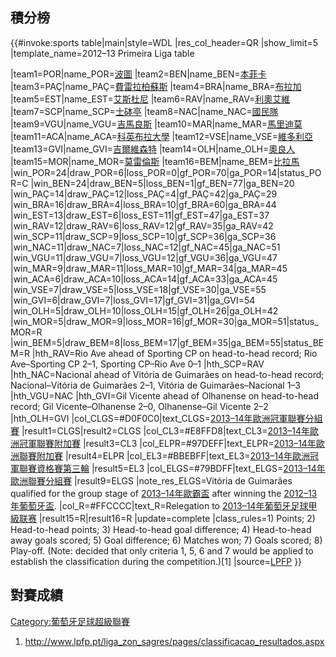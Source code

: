 ## 積分榜

{{\#invoke:sports table|main|style=WDL |res_col_header=QR
|show_limit=5 |template_name=2012–13 Primeira Liga table

|team1=POR|name_POR=[波圖](https://zh.wikipedia.org/wiki/波圖 "wikilink")
|team2=BEN|name_BEN=[本菲卡](https://zh.wikipedia.org/wiki/本菲卡 "wikilink")
|team3=PAÇ|name_PAÇ=[費雷拉柏蘇斯](../Page/費利拿柏蘇斯足球會.md "wikilink")
|team4=BRA|name_BRA=[布拉加](../Page/布拉加.md "wikilink")
|team5=EST|name_EST=[艾斯杜尼](https://zh.wikipedia.org/wiki/艾斯杜尼足球俱樂部 "wikilink")
|team6=RAV|name_RAV=[利奧艾維](https://zh.wikipedia.org/wiki/里奧艾維足球俱樂部 "wikilink")
|team7=SCP|name_SCP=[士砵亭](https://zh.wikipedia.org/wiki/士砵亭 "wikilink")
|team8=NAC|name_NAC=[國民隊](../Page/國民體育會_\(葡萄牙\).md "wikilink")
|team9=VGU|name_VGU=[吉馬良斯](https://zh.wikipedia.org/wiki/吉馬良斯 "wikilink")
|team10=MAR|name_MAR=[馬里迪莫](https://zh.wikipedia.org/wiki/馬里迪莫體育俱樂部 "wikilink")
|team11=ACA|name_ACA=[科英布拉大學](../Page/科英布拉大學足球會.md "wikilink")
|team12=VSE|name_VSE=[維多利亞](../Page/維多利亞足球會.md "wikilink")
|team13=GVI|name_GVI=[吉爾維森特](../Page/吉爾維森特足球俱樂部.md "wikilink")
|team14=OLH|name_OLH=[奧良人](https://zh.wikipedia.org/wiki/奧良人體育俱樂部 "wikilink")
|team15=MOR|name_MOR=[莫雷倫斯](../Page/莫雷倫斯足球俱樂部.md "wikilink")
|team16=BEM|name_BEM=[比拉馬](../Page/比拉馬體育會.md "wikilink")
|win_POR=24|draw_POR=6|loss_POR=0|gf_POR=70|ga_POR=14|status_POR=C
|win_BEN=24|draw_BEN=5|loss_BEN=1|gf_BEN=77|ga_BEN=20
|win_PAÇ=14|draw_PAÇ=12|loss_PAÇ=4|gf_PAÇ=42|ga_PAÇ=29
|win_BRA=16|draw_BRA=4|loss_BRA=10|gf_BRA=60|ga_BRA=44
|win_EST=13|draw_EST=6|loss_EST=11|gf_EST=47|ga_EST=37
|win_RAV=12|draw_RAV=6|loss_RAV=12|gf_RAV=35|ga_RAV=42
|win_SCP=11|draw_SCP=9|loss_SCP=10|gf_SCP=36|ga_SCP=36
|win_NAC=11|draw_NAC=7|loss_NAC=12|gf_NAC=45|ga_NAC=51
|win_VGU=11|draw_VGU=7|loss_VGU=12|gf_VGU=36|ga_VGU=47
|win_MAR=9|draw_MAR=11|loss_MAR=10|gf_MAR=34|ga_MAR=45
|win_ACA=6|draw_ACA=10|loss_ACA=14|gf_ACA=33|ga_ACA=45
|win_VSE=7|draw_VSE=5|loss_VSE=18|gf_VSE=30|ga_VSE=55
|win_GVI=6|draw_GVI=7|loss_GVI=17|gf_GVI=31|ga_GVI=54
|win_OLH=5|draw_OLH=10|loss_OLH=15|gf_OLH=26|ga_OLH=42
|win_MOR=5|draw_MOR=9|loss_MOR=16|gf_MOR=30|ga_MOR=51|status_MOR=R
|win_BEM=5|draw_BEM=8|loss_BEM=17|gf_BEM=35|ga_BEM=55|status_BEM=R
|hth_RAV=Rio Ave ahead of Sporting CP on head-to-head record; Rio
Ave–Sporting CP 2–1, Sporting CP–Rio Ave 0–1 |hth_SCP=RAV
|hth_NAC=Nacional ahead of Vitória de Guimarães on head-to-head record;
Nacional–Vitória de Guimarães 2–1, Vitória de Guimarães–Nacional 1–3
|hth_VGU=NAC |hth_GVI=Gil Vicente ahead of Olhanense on head-to-head
record; Gil Vicente–Olhanense 2–0, Olhanense–Gil Vicente 2–2
|hth_OLH=GVI
|col_CLGS=\#D0F0C0|text_CLGS=[2013–14年歐洲冠軍聯賽分組賽](../Page/2013–14年歐洲冠軍聯賽.md "wikilink")
|result1=CLGS|result2=CLGS
|col_CL3=\#E8FFD8|text_CL3=[2013–14年歐洲冠軍聯賽附加賽](../Page/2013–14年歐洲冠軍聯賽.md "wikilink")
|result3=CL3
|col_ELPR=\#97DEFF|text_ELPR=[2013–14年歐洲聯賽附加賽](../Page/2013–14年歐霸盃.md "wikilink")
|result4=ELPR
|col_EL3=\#BBEBFF|text_EL3=[2013–14年歐洲冠軍聯賽資格賽第三輪](../Page/2013–14年歐洲冠軍聯賽.md "wikilink")
|result5=EL3
|col_ELGS=\#79BDFF|text_ELGS=[2013–14年歐洲聯賽分組賽](../Page/2013–14年歐霸盃.md "wikilink")
|result9=ELGS |note_res_ELGS=Vitória de Guimarães qualified for the
group stage of [2013–14年歐霸盃](../Page/2013–14年歐霸盃.md "wikilink") after
winning the
[2012–13年葡萄牙盃](https://zh.wikipedia.org/wiki/2012–13年葡萄牙盃 "wikilink").
|col_R=\#FFCCCC|text_R=Relegation to
[2013–14年葡萄牙足球甲級联赛](https://zh.wikipedia.org/wiki/2013–14年葡萄牙足球甲級联赛 "wikilink")
|result15=R|result16=R |update=complete |class_rules=1) Points; 2)
Head-to-head points; 3) Head-to-head goal difference; 4) Head-to-head
away goals scored; 5) Goal difference; 6) Matches won; 7) Goals scored;
8) Play-off.
(Note:  decided that only criteria 1, 5, 6 and 7 would be applied to
establish the classification during the competition.)\[1\]
|source=[LPFP](http://www.lpfp.pt/liga_zon_sagres/pages/classificacao_resultados.aspx)
 }}<noinclude>  </noinclude>

## 對賽成績

[Category:葡萄牙足球超級聯賽](https://zh.wikipedia.org/wiki/Category:葡萄牙足球超級聯賽 "wikilink")

1.  <http://www.lpfp.pt/liga_zon_sagres/pages/classificacao_resultados.aspx>